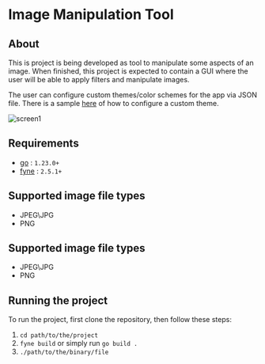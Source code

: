 # Image Manipulation Tool

## About

This is project is being developed as tool to manipulate some aspects of an image. When finished, this project is
expected to contain a GUI where the user will be able to apply filters and manipulate images.

The user can configure custom themes/color schemes for the app via JSON file. There is a
sample [here](exampleThemeConfigFile.json) of how to configure a custom theme.

![screen1](https://github.com/user-attachments/assets/095444c4-e240-4c11-86d9-bcf01d8e510b)

## Requirements

- [go](https://go.dev/dl/) : `1.23.0+`
- [fyne](https://fyne.io/) : `2.5.1+`

## Supported image file types

* JPEG\JPG
* PNG

## Supported image file types

* JPEG\JPG
* PNG

## Running the project

To run the project, first clone the repository, then follow these steps:

1. `cd path/to/the/project`
2. `fyne build` or simply run `go build .`
3. `./path/to/the/binary/file`
